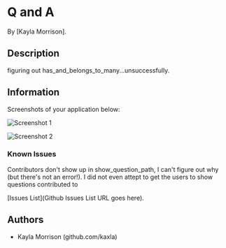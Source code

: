 # Q and A

By [Kayla Morrison].

## Description
figuring out has_and_belongs_to_many...unsuccessfully.

## Information

Screenshots of your application below:

![Screenshot 1](https://dl.dropboxusercontent.com/u/257144768/Screen%20Shot%202014-01-28%20at%209.25.50%20PM.png)

![Screenshot 2](https://dl.dropboxusercontent.com/u/257144768/Screen%20Shot%202014-01-28%20at%209.26.01%20PM.png)


### Known Issues

Contributors don't show up in show_question_path, I can't figure out why (but there's not an error!). I did not even attept to get the users to show questions contributed to

[Issues List](Github Issues List URL goes here).

## Authors

* Kayla Morrison (github.com/kaxla)
